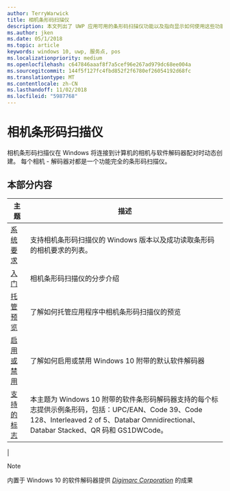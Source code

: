 ```yaml
---
author: TerryWarwick
title: 相机条形码扫描仪
description: 本文列出了 UWP 应用可用的条形码扫描仪功能以及指向显示如何使用这些功能的操作方法文章的链接。
ms.author: jken
ms.date: 05/1/2018
ms.topic: article
keywords: windows 10, uwp, 服务点, pos
ms.localizationpriority: medium
ms.openlocfilehash: c647846aaaf8f7a5cef96e267ad979dc68ee004a
ms.sourcegitcommit: 144f5f127fc4fbd852f2f6780ef26054192d68fc
ms.translationtype: MT
ms.contentlocale: zh-CN
ms.lasthandoff: 11/02/2018
ms.locfileid: "5987768"
---
```

# <a name="camera-barcode-scanner"></a>相机条形码扫描仪
相机条形码扫描仪在 Windows 将连接到计算机的相机与软件解码器配对时动态创建。  每个相机 - 解码器对都是一个功能完全的条形码扫描仪。   

## <a name="in-this-section"></a>本部分内容
|主题 |描述 |
|------|------------|
| [系统要求](pos-camerabarcode-system-requirements.md)  | 支持相机条形码扫描仪的 Windows 版本以及成功读取条形码的相机要求的列表。 |
| [入门](pos-camerabarcode-get-started.md)              | 相机条形码扫描仪的分步介绍 |
| [托管预览](pos-camerabarcode-hosting-preview.md)          | 了解如何托管应用程序中相机条形码扫描仪的预览 |
| [启用或禁用](pos-camerabarcode-enable-disable.md)         | 了解如何启用或禁用 Windows 10 附带的默认软件解码器 |
| [支持的标志](pos-camerabarcode-symbologies.md) | 本主题为 Windows 10 附带的软件条形码解码器支持的每个标志提供示例条形码，包括：UPC/EAN、Code 39、Code 128、Interleaved 2 of 5、Databar Omnidirectional、Databar Stacked、QR 码和 GS1DWCode。 |
| 

> [!NOTE]
> 内置于 Windows 10 的软件解码器提供 [*Digimarc Corporation*](https://www.digimarc.com/) 的成果
